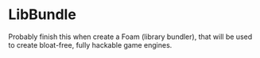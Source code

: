 # LibBundle
Probably finish this when create a Foam (library bundler), that will be used to create bloat-free, fully hackable game engines.
